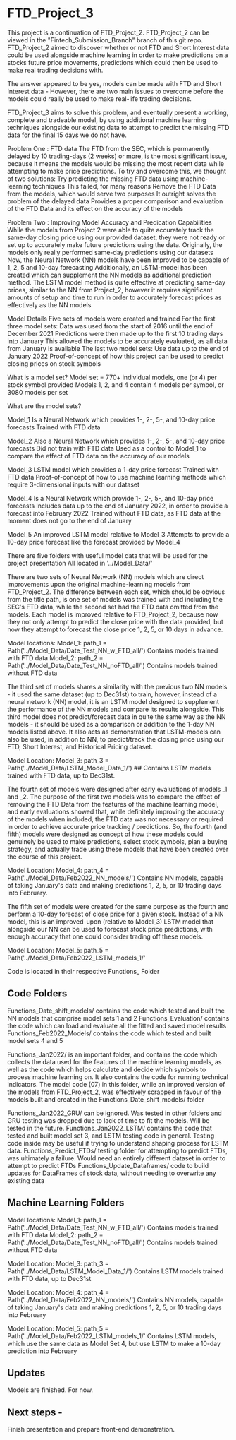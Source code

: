 # FTD_Project_3

This project is a continuation of FTD_Project_2. FTD_Project_2 can be viewed in the "Fintech_Submission_Branch" branch of this git repo. FTD_Project_2 aimed to discover whether or not FTD and Short Interest data could be used alongside machine learning in order to make predictions on a stocks future price movements, predictions which could then be used to make real trading decisions with.

The answer appeared to be yes, models can be made with FTD and Short Interest data - However, there are two main issues to overcome before the models could really be used to make real-life trading decisions. 


FTD_Project_3 aims to solve this problem, and eventually present a working, complete and tradeable model, by using additional machine learning techniques alongside our existing data to attempt to predict the missing FTD data for the final 15 days we do not have. 

Problem One : FTD data 
The FTD from the SEC, which is permanently delayed by 10 trading-days (2 weeks) or more, is the most significant issue, because it means the models would be missing the most recent data while attempting to make price predictions. 
To try and overcome this, we thought of two solutions:
Try predicting the missing FTD data using machine-learning techniques 
    This failed, for many reasons
Remove the FTD Data from the models, which would serve two purposes
    It outright solves the problem of the delayed data
    Provides a proper comparison and evaluation of the FTD Data and its effect on the accuracy of the models 
    
Problem Two : Improving Model Accuracy and Predication Capabilities
While the models from Project 2 were able to quite accurately track the same-day closing price using our provided dataset, they were not ready or set up to accurately make future predictions using the data. 
Originally, the models only really performed same-day predictions using our datasets
Now, the Neural Network (NN) models have been improved to be capable of 1, 2, 5 and 10-day forecasting 
Additionally, an LSTM-model has been created which can supplement the NN models as additional prediction method. 
    The LSTM model method is quite effective at predicting same-day prices, similar to the NN from Project_2, however it requires significant amounts of setup and time to run in order to accurately forecast prices as effectively as the NN models 

Model Details 
Five sets of models were created and trained
For the first three model sets: 
Data was used from the start of 2016 until the end of December 2021
Predictions were then made up to the first 10 trading days into January
This allowed the models to be accurately evaluated, as all data from January is available 
The last two model sets:
Use data up to the end of January 2022 
Proof-of-concept of how this project can be used to predict closing prices on stock symbols 

What is a model set? 
Model set = 770+ individual models, one (or 4) per stock symbol provided 
Models 1, 2, and 4 contain 4 models per symbol, or 3080 models per set 

What are the model sets?

Model_1 
Is a Neural Network which provides 1-, 2-, 5-, and 10-day price forecasts
Trained with FTD data  

Model_2 
Also a Neural Network which provides 1-, 2-, 5-, and 10-day price forecasts
Did not train with FTD data 
Used as a control to Model_1 to compare the effect of FTD data on the accuracy of our models 

Model_3
LSTM model which provides a 1-day price forecast 
Trained with FTD data 
Proof-of-concept of how to use machine learning methods which require 3-dimensional inputs with our dataset 
 
Model_4 
Is a Neural Network which provide 1-, 2-, 5-, and 10-day price forecasts
Includes data up to the end of January 2022, in order to provide a forecast into February 2022 
Trained without FTD data, as FTD data at the moment does not go to the end of January 

Model_5
An improved LSTM model relative to Model_3 
Attempts to provide a 10-day price forecast like the forecast provided by Model_4 






There are five folders with useful model data that will be used for the project presentation
All located in '../Model_Data/'

There are two sets of Neural Network (NN) models which are direct improvements upon the original machine-learning models from FTD_Project_2. The difference between each set, which should be obvious from the title path, is one set of models was trained with and including the SEC's FTD data, while the second set had the FTD data omitted from the models. Each model is improved relative to FTD_Project_2, because now they not only attempt to predict the close price with the data provided, but now they attempt to forecast the close price 1, 2, 5, or 10 days in advance. 

Model locations: 
Model_1: 
path_1 = Path('../Model_Data/Date_Test_NN_w_FTD_all/')   Contains models trained with FTD data
Model_2: 
path_2 = Path('../Model_Data/Date_Test_NN_noFTD_all/')   Contains models trained without FTD data 



The third set of models shares a similarity with the previous two NN models - it used the same dataset (up to Dec31st) to train, however, instead of a neural network (NN) model, it is an LSTM model designed to supplement the performance of the NN models and compare its results alongside. This third model does not predict/forecast data in quite the same way as the NN models - it should be used as a comparison or addition to the 1-day NN models listed above. It also acts as demonstration that LSTM-models can also be used, in addition to NN, to predict/track the closing price using our FTD, Short Interest, and Historical Pricing dataset. 

Model Location:
Model_3: 
path_3 = Path('../Model_Data/LSTM_Model_Data_1/')  ## Contains LSTM models trained with FTD data, up to Dec31st. 



The fourth set of models were designed after early evaluations of models _1 and _2. The purpose of the first two models was to compare the effect of removing the FTD Data from the features of the machine learning model, and early evaluations showed that, while definitely improving the accuracy of the models when included, the FTD data was not necessary or required in order to achieve accurate price tracking / predictions. So, the fourth (and fifth) models were designed as concept of how these models could genuinely be used to make predictions, select stock symbols, plan a buying strategy, and actually trade using these models that have been created over the course of this project. 

Model Location:
Model_4:
path_4 = Path('../Model_Data/Feb2022_NN_models/') Contains NN models, capable of taking January's data and making predictions 1, 2, 5, or 10 trading days into February. 
    
The fifth set of models were created for the same purpose as the fourth and perform a 10-day forecast of close price for a given stock. Instead of a NN model, this is an improved-upon (relative to Model_3) LSTM model that alongside our NN can be used to forecast stock price predictions, with enough accuracy that one could consider trading off these models. 

Model Location:
Model_5:
path_5 = Path('../Model_Data/Feb2022_LSTM_models_1/'






Code is located in their respective Functions_ Folder

## Code Folders 

Functions_Date_shift_models/ contains the code which tested and built the NN models that comprise model sets 1 and 2
Functions_Evaluation/ contains the code which can load and evaluate all the fitted and saved model results
Functions_Feb2022_Models/ contains the code which tested and built model sets 4 and 5 

Functions_Jan2022/ is an important folder, and contains the code which collects the data used for the features of the machine learning models, as well as the code which helps calculate and decide which symbols to process machine learning on. It also contains the code for running technical indicators. The model code (07) in this folder, while an improved version of the models from FTD_Project_2, was effectively scrapped in favour of the models built and created in the Functions_Date_shift_models/ folder 

Functions_Jan2022_GRU/ can be ignored. Was tested in other folders and GRU testing was dropped due to lack of time to fit the models. Will be tested in the future. 
Functions_Jan2022_LSTM/ contains the code that tested and built model set 3, and LSTM testing code in general. Testing code inside may be useful if trying to understand shaping process for LSTM data. 
Functions_Predict_FTDs/ testing folder for attempting to predict FTDs, was ultimately a failure. Would need an entirely different dataset in order to attempt to predict FTDs 
Functions_Update_Dataframes/ code to build updates for DataFrames of stock data, without needing to overwrite any existing data 


## Machine Learning Folders

Model locations: 
Model_1: 
path_1 = Path('../Model_Data/Date_Test_NN_w_FTD_all/')   Contains models trained with FTD data
Model_2: 
path_2 = Path('../Model_Data/Date_Test_NN_noFTD_all/')   Contains models trained without FTD data 

Model Location:
Model_3: 
path_3 = Path('../Model_Data/LSTM_Model_Data_1/')   Contains LSTM models trained with FTD data, up to Dec31st

Model Location:
Model_4:
path_4 = Path('../Model_Data/Feb2022_NN_models/')    Contains NN models, capable of taking January's data and making predictions 1, 2, 5, or 10 trading days into February

Model Location:
Model_5:
path_5 = Path('../Model_Data/Feb2022_LSTM_models_1/'   Contains LSTM models, which use the same data as Model Set 4, but use LSTM to make a 10-day prediction into February 


## Updates 

Models are finished. For now.  

## Next steps - 

Finish presentation and prepare front-end demonstration. 
